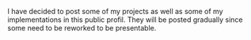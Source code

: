 I have decided to post some of my projects as well as some of my implementations in this public profil. They will be posted gradually since some need to be reworked to be presentable.

<!---
Jrm-GMG/Jrm-GMG is a ✨ special ✨ repository because its `README.md` (this file) appears on your GitHub profile.
You can click the Preview link to take a look at your changes.
--->

